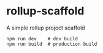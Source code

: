 # rollup-scaffold
A simple rollup project scaffold

``` text
npm run dev    # dev build
npm run build  # production build
```
